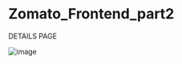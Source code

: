 # Zomato_Frontend_part2
DETAILS PAGE

![image](https://github.com/sanskruti-sn/Zomato_Frontend_part2/assets/151083666/bd4ded0e-b007-48d3-822a-7e2dd8719da9)
